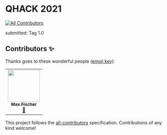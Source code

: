 # QHACK 2021
<!-- ALL-CONTRIBUTORS-BADGE:START - Do not remove or modify this section -->
[![All Contributors](https://img.shields.io/badge/all_contributors-1-orange.svg?style=flat-square)](#contributors-)
<!-- ALL-CONTRIBUTORS-BADGE:END -->

submitted: Tag 1.0

## Contributors ✨

Thanks goes to these wonderful people ([emoji key](https://allcontributors.org/docs/en/emoji-key)):

<!-- ALL-CONTRIBUTORS-LIST:START - Do not remove or modify this section -->
<!-- prettier-ignore-start -->
<!-- markdownlint-disable -->
<table>
  <tr>
    <td align="center"><a href="https://github.com/maxfischer2781"><img src="https://avatars.githubusercontent.com/u/5708444?v=4?s=100" width="100px;" alt=""/><br /><sub><b>Max Fischer</b></sub></a><br /><a href="https://github.com/cirKITers/masKIT/pulls?q=is%3Apr+reviewed-by%3Amaxfischer2781" title="Reviewed Pull Requests">👀</a></td>
  </tr>
</table>

<!-- markdownlint-restore -->
<!-- prettier-ignore-end -->

<!-- ALL-CONTRIBUTORS-LIST:END -->

This project follows the [all-contributors](https://github.com/all-contributors/all-contributors) specification. Contributions of any kind welcome!